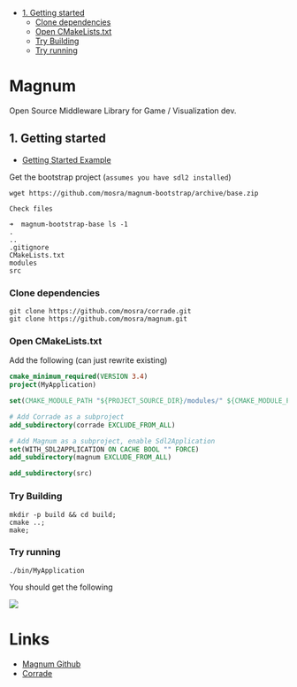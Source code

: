 <!-- vscode-markdown-toc -->
* [1. Getting started](#Gettingstarted)
	* [Clone dependencies](#Clonedependencies)
	* [Open CMakeLists.txt](#OpenCMakeLists.txt)
	* [Try Building](#TryBuilding)
	* [Try running](#Tryrunning)

<!-- vscode-markdown-toc-config
	numbering=false
	autoSave=true
	/vscode-markdown-toc-config -->
<!-- /vscode-markdown-toc -->


# Magnum 

Open Source Middleware Library for Game / Visualization dev.


## <a name='Gettingstarted'></a>1. Getting started
- [Getting Started Example](https://doc.magnum.graphics/magnum/getting-started.html)

Get the bootstrap project (`assumes you have sdl2 installed`)

```
wget https://github.com/mosra/magnum-bootstrap/archive/base.zip

Check files

➜  magnum-bootstrap-base ls -1
.
..
.gitignore
CMakeLists.txt
modules
src
```

### <a name='Clonedependencies'></a>Clone dependencies

```
git clone https://github.com/mosra/corrade.git
git clone https://github.com/mosra/magnum.git
```


### <a name='OpenCMakeLists.txt'></a>Open CMakeLists.txt

Add the following (can just rewrite existing)

```cmake
cmake_minimum_required(VERSION 3.4)
project(MyApplication)

set(CMAKE_MODULE_PATH "${PROJECT_SOURCE_DIR}/modules/" ${CMAKE_MODULE_PATH})

# Add Corrade as a subproject
add_subdirectory(corrade EXCLUDE_FROM_ALL)

# Add Magnum as a subproject, enable Sdl2Application
set(WITH_SDL2APPLICATION ON CACHE BOOL "" FORCE)
add_subdirectory(magnum EXCLUDE_FROM_ALL)

add_subdirectory(src)
```

### <a name='TryBuilding'></a>Try Building

```
mkdir -p build && cd build;
cmake ..;
make;
```

### <a name='Tryrunning'></a>Try running

```
./bin/MyApplication
```

You should get the following

<img src="https://imgur.com/0jXJ6K2.png"/>



# Links
- [Magnum Github](https://github.com/mosra/magnum)
- [Corrade](https://magnum.graphics/corrade/)